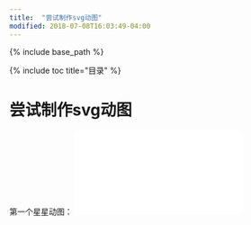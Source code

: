 ```yaml
---
title:  "尝试制作svg动图"
modified: 2018-07-08T16:03:49-04:00
---
```

{% include base_path %}
 	 	  
{% include toc title="目录" %}
 	 	  
# 尝试制作svg动图

第一个星星动图：
![星星动图](/minimal-mistakes/images/星星-旋转.xml)
